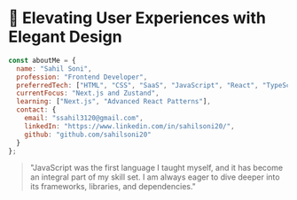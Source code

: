 # 🌟 Elevating User Experiences with Elegant Design

```javascript
const aboutMe = {
  name: "Sahil Soni",
  profession: "Frontend Developer",
  preferredTech: ["HTML", "CSS", "SaaS", "JavaScript", "React", "TypeScript", "Next.js"],
  currentFocus: "Next.js and Zustand",
  learning: ["Next.js", "Advanced React Patterns"],
  contact: {
    email: "ssahil3120@gmail.com",
    linkedIn: "https://www.linkedin.com/in/sahilsoni20/",
    github: "github.com/sahilsoni20"
  }
};
```
> "JavaScript was the first language I taught myself, and it has become an integral part of my skill set. I am always eager to dive deeper into its frameworks, libraries, and dependencies."
